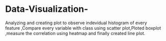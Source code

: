 # Data-Visualization-
Analyzing and creating plot to observe indevidual histogram of every feature ,Compare every variable with class using scatter plot,Ploted boxplot ,measure the correlation using heatmap and finally created line plot.
